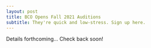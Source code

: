 ```yaml
---
layout: post
title: BCO Opens Fall 2021 Auditions
subtitle: They're quick and low-stress. Sign up here.
---
```

Details forthcoming... Check back soon!